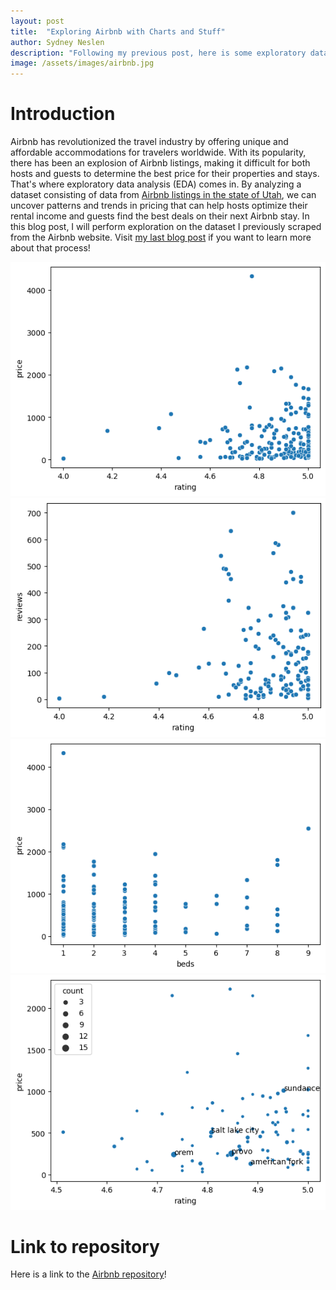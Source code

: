 ```yaml
---
layout: post
title:  "Exploring Airbnb with Charts and Stuff"
author: Sydney Neslen
description: "Following my previous post, here is some exploratory data analysis on what a promising Airbnb property consists of."
image: /assets/images/airbnb.jpg
---
```

# Introduction
Airbnb has revolutionized the travel industry by offering unique and affordable accommodations for travelers worldwide. With its popularity, there has been an explosion of Airbnb listings, making it difficult for both hosts and guests to determine the best price for their properties and stays. That's where exploratory data analysis (EDA) comes in. By analyzing a dataset consisting of data from [Airbnb listings in the state of Utah](https://www.airbnb.com/s/Utah--United-States/), we can uncover patterns and trends in pricing that can help hosts optimize their rental income and guests find the best deals on their next Airbnb stay. In this blog post, I will perform exploration on the dataset I previously scraped from the Airbnb website. Visit [my last blog post](https://sneslen.github.io/my386blog/2023/03/15/blog-three-a-repo.html) if you want to learn more about that process!

![](/assets/images/price_rating.png)
![](/assets/images/rating_reviews.png)
![](/assets/images/beds_price.png)
![](/assets/images/price_rating_count.png)



# Link to repository
Here is a link to the [Airbnb repository](sneslen.github.io/airbnb/)!